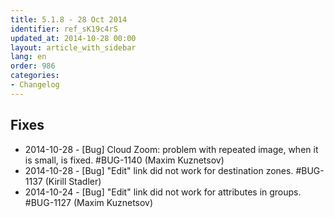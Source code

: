 ```yaml
---
title: 5.1.8 - 28 Oct 2014
identifier: ref_sK19c4rS
updated_at: 2014-10-28 00:00
layout: article_with_sidebar
lang: en
order: 986
categories:
- Changelog
---
```


## Fixes

*   2014-10-28 - [Bug] Cloud Zoom: problem with repeated image, when it is small, is fixed. #BUG-1140 (Maxim Kuznetsov)
*   2014-10-28 - [Bug] "Edit" link did not work for destination zones. #BUG-1137 (Kirill Stadler)
*   2014-10-24 - [Bug] "Edit" link did not work for attributes in groups. #BUG-1127 (Maxim Kuznetsov)